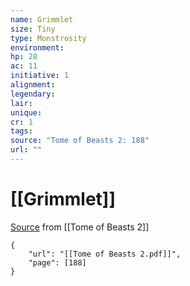 ```yaml
---
name: Grimmlet
size: Tiny
type: Monstrosity
environment: 
hp: 28
ac: 11
initiative: 1
alignment: 
legendary: 
lair: 
unique: 
cr: 1
tags: 
source: "Tome of Beasts 2: 188"
url: ""
---
```

# [[Grimmlet]]

[Source](zotero://open-pdf/library/items/9UQIAB6R?page=188) from [[Tome of Beasts 2]]

```pdf
{
	"url": "[[Tome of Beasts 2.pdf]]",
	"page": [188]
}
```


